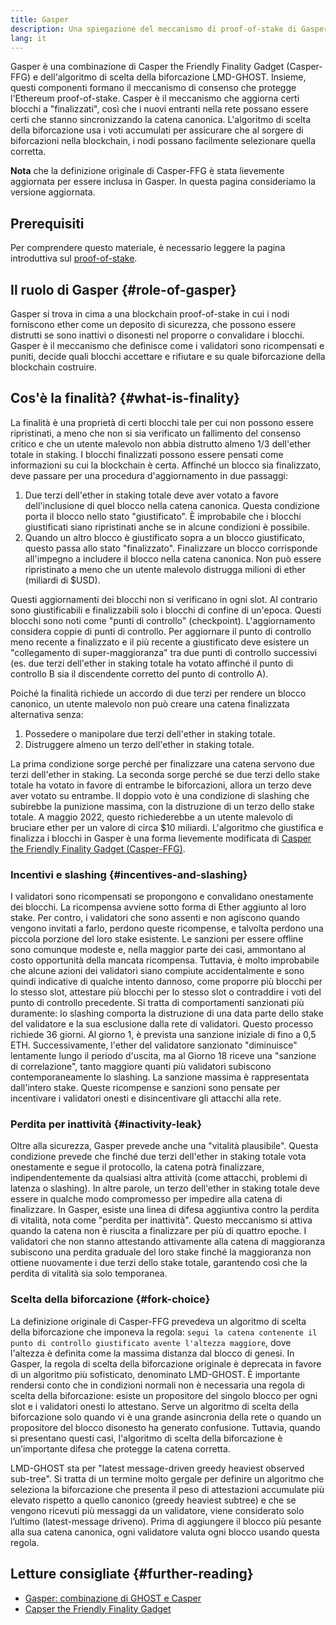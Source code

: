 ```yaml
---
title: Gasper
description: Una spiegazione del meccanismo di proof-of-stake di Gasper.
lang: it
---
```


Gasper è una combinazione di Casper the Friendly Finality Gadget (Casper-FFG) e dell'algoritmo di scelta della biforcazione LMD-GHOST. Insieme, questi componenti formano il meccanismo di consenso che protegge l'Ethereum proof-of-stake. Casper è il meccanismo che aggiorna certi blocchi a "finalizzati", così che i nuovi entranti nella rete possano essere certi che stanno sincronizzando la catena canonica. L'algoritmo di scelta della biforcazione usa i voti accumulati per assicurare che al sorgere di biforcazioni nella blockchain, i nodi possano facilmente selezionare quella corretta.

**Nota** che la definizione originale di Casper-FFG è stata lievemente aggiornata per essere inclusa in Gasper. In questa pagina consideriamo la versione aggiornata.

## Prerequisiti

Per comprendere questo materiale, è necessario leggere la pagina introduttiva sul [proof-of-stake](/developers/docs/consensus-mechanisms/pos/).

## Il ruolo di Gasper {#role-of-gasper}

Gasper si trova in cima a una blockchain proof-of-stake in cui i nodi forniscono ether come un deposito di sicurezza, che possono essere distrutti se sono inattivi o disonesti nel proporre o convalidare i blocchi. Gasper è il meccanismo che definisce come i validatori sono ricompensati e puniti, decide quali blocchi accettare e rifiutare e su quale biforcazione della blockchain costruire.

## Cos'è la finalità? {#what-is-finality}

La finalità è una proprietà di certi blocchi tale per cui non possono essere ripristinati, a meno che non si sia verificato un fallimento del consenso critico e che un utente malevolo non abbia distrutto almeno 1/3 dell'ether totale in staking. I blocchi finalizzati possono essere pensati come informazioni su cui la blockchain è certa. Affinché un blocco sia finalizzato, deve passare per una procedura d'aggiornamento in due passaggi:

1. Due terzi dell'ether in staking totale deve aver votato a favore dell'inclusione di quel blocco nella catena canonica. Questa condizione porta il blocco nello stato "giustificato". È improbabile che i blocchi giustificati siano ripristinati anche se in alcune condizioni è possibile.
2. Quando un altro blocco è giustificato sopra a un blocco giustificato, questo passa allo stato "finalizzato". Finalizzare un blocco corrisponde all'impegno a includere il blocco nella catena canonica. Non può essere ripristinato a meno che un utente malevolo distrugga milioni di ether (miliardi di $USD).

Questi aggiornamenti dei blocchi non si verificano in ogni slot. Al contrario sono giustificabili e finalizzabili solo i blocchi di confine di un'epoca. Questi blocchi sono noti come "punti di controllo" (checkpoint). L'aggiornamento considera coppie di punti di controllo. Per aggiornare il punto di controllo meno recente a finalizzato e il più recente a giustificato deve esistere un "collegamento di super-maggioranza" tra due punti di controllo successivi (es. due terzi dell'ether in staking totale ha votato affinché il punto di controllo B sia il discendente corretto del punto di controllo A).

Poiché la finalità richiede un accordo di due terzi per rendere un blocco canonico, un utente malevolo non può creare una catena finalizzata alternativa senza:

1. Possedere o manipolare due terzi dell'ether in staking totale.
2. Distruggere almeno un terzo dell'ether in staking totale.

La prima condizione sorge perché per finalizzare una catena servono due terzi dell'ether in staking. La seconda sorge perché se due terzi dello stake totale ha votato in favore di entrambe le biforcazioni, allora un terzo deve aver votato su entrambe. Il doppio voto è una condizione di slashing che subirebbe la punizione massima, con la distruzione di un terzo dello stake totale. A maggio 2022, questo richiederebbe a un utente malevolo di bruciare ether per un valore di circa $10 miliardi. L'algoritmo che giustifica e finalizza i blocchi in Gasper è una forma lievemente modificata di [Casper the Friendly Finality Gadget (Casper-FFG)](https://arxiv.org/pdf/1710.09437.pdf).

### Incentivi e slashing {#incentives-and-slashing}

I validatori sono ricompensati se propongono e convalidano onestamente dei blocchi. La ricompensa avviene sotto forma di Ether aggiunto al loro stake. Per contro, i validatori che sono assenti e non agiscono quando vengono invitati a farlo, perdono queste ricompense, e talvolta perdono una piccola porzione del loro stake esistente. Le sanzioni per essere offline sono comunque modeste e, nella maggior parte dei casi, ammontano al costo opportunità della mancata ricompensa. Tuttavia, è molto improbabile che alcune azioni dei validatori siano compiute accidentalmente e sono quindi indicative di qualche intento dannoso, come proporre più blocchi per lo stesso slot, attestare più blocchi per lo stesso slot o contraddire i voti del punto di controllo precedente. Si tratta di comportamenti sanzionati più duramente: lo slashing comporta la distruzione di una data parte dello stake del validatore e la sua esclusione dalla rete di validatori. Questo processo richiede 36 giorni. Al giorno 1, è prevista una sanzione iniziale di fino a 0,5 ETH. Successivamente, l'ether del validatore sanzionato "diminuisce" lentamente lungo il periodo d'uscita, ma al Giorno 18 riceve una "sanzione di correlazione", tanto maggiore quanti più validatori subiscono contemporaneamente lo slashing. La sanzione massima è rappresentata dall'intero stake. Queste ricompense e sanzioni sono pensate per incentivare i validatori onesti e disincentivare gli attacchi alla rete.

### Perdita per inattività {#inactivity-leak}

Oltre alla sicurezza, Gasper prevede anche una "vitalità plausibile". Questa condizione prevede che finché due terzi dell'ether in staking totale vota onestamente e segue il protocollo, la catena potrà finalizzare, indipendentemente da qualsiasi altra attività (come attacchi, problemi di latenza o slashing). In altre parole, un terzo dell'ether in staking totale deve essere in qualche modo compromesso per impedire alla catena di finalizzare. In Gasper, esiste una linea di difesa aggiuntiva contro la perdita di vitalità, nota come "perdita per inattività". Questo meccanismo si attiva quando la catena non è riuscita a finalizzare per più di quattro epoche. I validatori che non stanno attestando attivamente alla catena di maggioranza subiscono una perdita graduale del loro stake finché la maggioranza non ottiene nuovamente i due terzi dello stake totale, garantendo così che la perdita di vitalità sia solo temporanea.

### Scelta della biforcazione {#fork-choice}

La definizione originale di Casper-FFG prevedeva un algoritmo di scelta della biforcazione che imponeva la regola: `segui la catena contenente il punto di controllo giustificato avente l'altezza maggiore`, dove l'altezza è definita come la massima distanza dal blocco di genesi. In Gasper, la regola di scelta della biforcazione originale è deprecata in favore di un algoritmo più sofisticato, denominato LMD-GHOST. È importante rendersi conto che in condizioni normali non è necessaria una regola di scelta della biforcazione: esiste un propositore del singolo blocco per ogni slot e i validatori onesti lo attestano. Serve un algoritmo di scelta della biforcazione solo quando vi è una grande asincronia della rete o quando un propositore del blocco disonesto ha generato confusione. Tuttavia, quando si presentano questi casi, l'algoritmo di scelta della biforcazione è un’importante difesa che protegge la catena corretta.

LMD-GHOST sta per "latest message-driven greedy heaviest observed sub-tree". Si tratta di un termine molto gergale per definire un algoritmo che seleziona la biforcazione che presenta il peso di attestazioni accumulate più elevato rispetto a quello canonico (greedy heaviest subtree) e che se vengono ricevuti più messaggi da un validatore, viene considerato solo l’ultimo (latest-message driveno). Prima di aggiungere il blocco più pesante alla sua catena canonica, ogni validatore valuta ogni blocco usando questa regola.

## Letture consigliate {#further-reading}

- [Gasper: combinazione di GHOST e Casper](https://arxiv.org/pdf/2003.03052.pdf)
- [Capser the Friendly Finality Gadget](https://arxiv.org/pdf/1710.09437.pdf)

